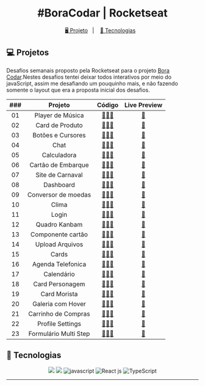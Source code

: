 <h1 align="center">
  #BoraCodar | Rocketseat
</h1>

<p align="center">
  <a href="#-projeto">🖥️ Projeto</a>&nbsp;&nbsp;&nbsp;|&nbsp;&nbsp;&nbsp;
  <a href="#-tecnologias">🚀 Tecnologias</a>&nbsp;&nbsp;&nbsp;
</p>

## 💻 Projetos

Desafios semanais proposto pela Rocketseat para o projeto [Bora Codar](https://boracodar.dev/).Nestes desafios tentei deixar todos interativos por meio do javaScript, assim me desafiando um pouquinho mais, e não fazendo somente o layout que era a proposta inicial dos desafios.

| ### |        Projeto        |                                          Código                                           |                                  Live Preview                                   |
| :-: | :-------------------: | :---------------------------------------------------------------------------------------: | :-----------------------------------------------------------------------------: |
| 01  |   Player de Música    | [👨🏿‍💻](https://github.com/sbezerrarafa/desafios-rocketseat-bora-codar/tree/main/desafio-01) | [🏁](https://sbezerrarafa.github.io/desafios-rocketseat-bora-codar/desafio-01/) |
| 02  |    Card de Produto    | [👨🏿‍💻](https://github.com/sbezerrarafa/desafios-rocketseat-bora-codar/tree/main/desafio-02) | [🏁](https://sbezerrarafa.github.io/desafios-rocketseat-bora-codar/desafio-02)  |
| 03  |   Botões e Cursores   | [👨🏿‍💻](https://github.com/sbezerrarafa/desafios-rocketseat-bora-codar/tree/main/desafio-03) | [🏁](https://sbezerrarafa.github.io/desafios-rocketseat-bora-codar/desafio-03)  |
| 04  |         Chat          | [👨🏿‍💻](https://github.com/sbezerrarafa/desafios-rocketseat-bora-codar/tree/main/desafio-04) | [🏁](https://sbezerrarafa.github.io/desafios-rocketseat-bora-codar/desafio-04)  |
| 05  |      Calculadora      | [👨🏿‍💻](https://github.com/sbezerrarafa/desafios-rocketseat-bora-codar/tree/main/desafio-05) | [🏁](https://sbezerrarafa.github.io/desafios-rocketseat-bora-codar/desafio-05)  |
| 06  |  Cartão de Embarque   | [👨🏿‍💻](https://github.com/sbezerrarafa/desafios-rocketseat-bora-codar/tree/main/desafio-06) | [🏁](https://sbezerrarafa.github.io/desafios-rocketseat-bora-codar/desafio-06)  |
| 07  |   Site de Carnaval    | [👨🏿‍💻](https://github.com/sbezerrarafa/desafios-rocketseat-bora-codar/tree/main/desafio-07) | [🏁](https://sbezerrarafa.github.io/desafios-rocketseat-bora-codar/desafio-07)  |
| 08  |       Dashboard       | [👨🏿‍💻](https://github.com/sbezerrarafa/desafios-rocketseat-bora-codar/tree/main/desafio-08) | [🏁](https://sbezerrarafa.github.io/desafios-rocketseat-bora-codar/desafio-08)  |
| 09  |  Conversor de moedas  | [👨🏿‍💻](https://github.com/sbezerrarafa/desafios-rocketseat-bora-codar/tree/main/desafio-09) | [🏁](https://sbezerrarafa.github.io/desafios-rocketseat-bora-codar/desafio-09)  |
| 10  |         Clima         | [👨🏿‍💻](https://github.com/sbezerrarafa/desafios-rocketseat-bora-codar/tree/main/desafio-10) | [🏁](https://sbezerrarafa.github.io/desafios-rocketseat-bora-codar/desafio-10)  |
| 11  |         Login         | [👨🏿‍💻](https://github.com/sbezerrarafa/desafios-rocketseat-bora-codar/tree/main/desafio-11) | [🏁](https://sbezerrarafa.github.io/desafios-rocketseat-bora-codar/desafio-11)  |
| 12  |     Quadro Kanbam     | [👨🏿‍💻](https://github.com/sbezerrarafa/desafios-rocketseat-bora-codar/tree/main/desafio-12) | [🏁](https://sbezerrarafa.github.io/desafios-rocketseat-bora-codar/desafio-12)  |
| 13  |   Componente cartão   | [👨🏿‍💻](https://github.com/sbezerrarafa/desafios-rocketseat-bora-codar/tree/main/desafio-13) |                 [🏁](https://cartao-explorer-rafa.vercel.app/)                  |
| 14  |    Upload Arquivos    | [👨🏿‍💻](https://github.com/sbezerrarafa/desafios-rocketseat-bora-codar/tree/main/desafio-14) | [🏁](https://sbezerrarafa.github.io/desafios-rocketseat-bora-codar/desafio-14)  |
| 15  |         Cards         | [👨🏿‍💻](https://github.com/sbezerrarafa/desafios-rocketseat-bora-codar/tree/main/desafio-15) |          [🏁](https://desafios-rocketseat-bora-codar-na1n.vercel.app/)          |
| 16  |   Agenda Telefonica   | [👨🏿‍💻](https://github.com/sbezerrarafa/desafios-rocketseat-bora-codar/tree/main/desafio-16) |                 [🏁](https://agendatelefonica-one.vercel.app/)                  |
| 17  |      Calendário       | [👨🏿‍💻](https://github.com/sbezerrarafa/desafios-rocketseat-bora-codar/tree/main/desafio-17) | [🏁](https://sbezerrarafa.github.io/desafios-rocketseat-bora-codar/desafio-17)  |
| 18  |    Card Personagem    | [👨🏿‍💻](https://github.com/sbezerrarafa/desafios-rocketseat-bora-codar/tree/main/desafio-18) | [🏁](https://sbezerrarafa.github.io/desafios-rocketseat-bora-codar/desafio-18)  |
| 19  |     Card Morista      | [👨🏿‍💻](https://github.com/sbezerrarafa/desafios-rocketseat-bora-codar/tree/main/desafio-19) |          [🏁](https://desafios-rocketseat-bora-codar-vtgt.vercel.app/)          |
| 20  |   Galeria com Hover   | [👨🏿‍💻](https://github.com/sbezerrarafa/desafios-rocketseat-bora-codar/tree/main/desafio-20) | [🏁](https://sbezerrarafa.github.io/desafios-rocketseat-bora-codar/desafio-20)  |
| 21  |  Carrinho de Compras  | [👨🏿‍💻](https://github.com/sbezerrarafa/desafios-rocketseat-bora-codar/tree/main/desafio-18) | [🏁](https://sbezerrarafa.github.io/desafios-rocketseat-bora-codar/desafio-18)  |
| 22  |   Profile Settings    | [👨🏿‍💻](https://github.com/sbezerrarafa/desafios-rocketseat-bora-codar/tree/main/desafio-22) | [🏁](https://sbezerrarafa.github.io/desafios-rocketseat-bora-codar/desafio-22)  |
| 23  | Formulário Multi Step | [👨🏿‍💻](https://github.com/sbezerrarafa/desafios-rocketseat-bora-codar/tree/main/desafio-23) | [🏁](https://sbezerrarafa.github.io/desafios-rocketseat-bora-codar/desafio-23)  |

## 🚀 Tecnologias

<p align="center">
  <img src="https://img.shields.io/badge/html5-%23E34F26.svg?style=for-the-badge&logo=html5&logoColor=white">
  <img src="https://img.shields.io/badge/css3-%231572B6.svg?style=for-the-badge&logo=css3&logoColor=white">
  <img src="https://img.shields.io/badge/javascript-%23323330.svg?style=for-the-badge&logo=javascript&logoColor=%23F7DF1E" alt="javascript" title ="javascript">
  <img src="https://img.shields.io/badge/-ReactJs-61DAFB?logo=react&logoColor=white&style=for-the-badge" alt="React js" title ="React js">
  <img src="https://shields.io/badge/TypeScript-3178C6?logo=TypeScript&logoColor=FFF&style=flat-square" alt="TypeScript" title ="typescript">

</p>

---
